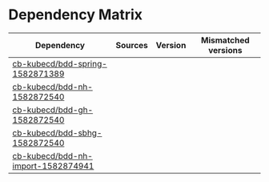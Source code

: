 # Dependency Matrix

Dependency | Sources | Version | Mismatched versions
---------- | ------- | ------- | -------------------
[cb-kubecd/bdd-spring-1582871389](https://github.com/cb-kubecd/bdd-spring-1582871389.git) |  | []() | 
[cb-kubecd/bdd-nh-1582872540](https://github.com/cb-kubecd/bdd-nh-1582872540.git) |  | []() | 
[cb-kubecd/bdd-gh-1582872540](https://github.com/cb-kubecd/bdd-gh-1582872540.git) |  | []() | 
[cb-kubecd/bdd-sbhg-1582872540](https://github.com/cb-kubecd/bdd-sbhg-1582872540.git) |  | []() | 
[cb-kubecd/bdd-nh-import-1582874941](https://github.com/cb-kubecd/bdd-nh-import-1582874941.git) |  | []() | 
